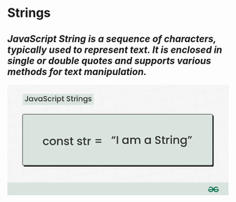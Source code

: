 # Strings

## **_JavaScript String is a sequence of characters, typically used to represent text. It is enclosed in single or double quotes and supports various methods for text manipulation._**

![strings](image.png)
